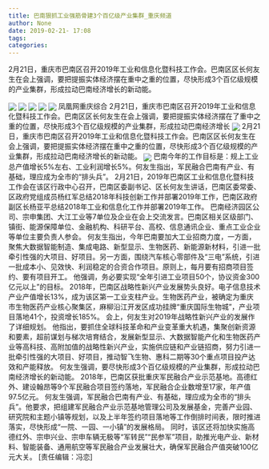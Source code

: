 ```yaml
---
title: 巴南狠抓工业强筋骨建3个百亿级产业集群_重庆频道
author: None
date: 2019-02-21- 17:08
tags: 
categories: 
---
```

 2月21日，重庆市巴南区召开2019年工业和信息化暨科技工作会。巴南区区长何友生在会上强调，要把提振实体经济摆在重中之重的位置，尽快形成3个百亿级规模的产业集群，形成拉动巴南经济增长的新动能。
<!-- more -->
                
<img align="center" border="0" src="http://p1.ifengimg.com/a/2019_08/0338c402cd972d7_size178_w500_h330.jpg" />
                
<img align="center" border="0" src="http://p3.ifengimg.com/a/2019_08/ee254a558567e96_size129_w500_h330.jpg" />
            
<img align="center" border="0" src="http://p2.ifengimg.com/a/2019_08/3ad7c209f1c06bd_size112_w500_h330.jpg" />
<img align="center" border="0" src="http://p0.ifengimg.com/a/2019_08/59c70279a4de5b6_size120_w500_h330.jpg" />
<img align="center" border="0" src="http://p3.ifengimg.com/a/2019_08/afdec2b8fc5c68b_size176_w500_h299.jpg" />
凤凰网重庆综合 2月21日，重庆市巴南区召开2019年工业和信息化暨科技工作会。巴南区区长何友生在会上强调，要把提振实体经济摆在了重中之重的位置，尽快形成3个百亿级规模的产业集群，形成拉动巴南经济增长
<img align="center" border="0" src="http://p2.ifengimg.com/a/2019_08/855d14ecb183249_size196_w500_h297.jpg" />
 2月21日，重庆市巴南区召开2019年工业和信息化暨科技工作会。巴南区区长何友生在会上强调，要把提振实体经济摆在重中之重的位置，尽快形成3个百亿级规模的产业集群，形成拉动巴南经济增长的新动能。
<img align="center" border="0" src="http://p2.ifengimg.com/a/2016/0810/204c433878d5cf9size1_w16_h16.png" />
巴南今年的工作目标是：规上工业总产值增长5%左右、工业利润增长5%。何友生指出，军民融合巴南有产业、有基础，理应成为全市的“排头兵”。
2月21日，2019年巴南区工业和信息化暨科技工作会在该区行政中心召开，巴南区委副书记、区长何友生讲话，巴南区委常委、区政府党组成员杨红军总结2018年科技创新工作并部署2019年工作，巴南区政府副区长杨亚平总结2018年工业和信息化工作并部署2019年工作。
巴南经济园区公司、宗申集团、大江工业等7单位及企业在会上交流发言。巴南区相关区级部门、镇街、能源保障单位、金融机构、科研平台、高校、信息通讯企业、重点工业企业等单位主要负责人参会。
何友生指出，今年巴南要加大工业招商力度，一方面，聚焦大数据智能制造、集成电路、新型显示、生物医药、新能源新材料，引进一批牵引性强的大项目、好项目。另一方面，围绕汽车核心零部件及“三电”系统，引进一批成本小、见效快、利润稳定的合资合作项目。原则上，每月要有招商项目签约、要有项目开工。
他强调，务必要实现“全年引进工业项目50个，协议资金300亿元以上”的目标。
2018年，巴南区战略性新兴产业发展势头良好。电子信息技术产业产值增长13%，成为该区第一工业支柱产业。生物医药产业，被确定为重庆市生物医药产业核心聚集区，麻柳沿江开发区成功挂牌“重庆国际生物城”，产业项目落地41个，投资增长185%。
会上，何友生对2019年战略性新兴产业的发展作了详细规划。
他指出，要抓住全球科技革命和产业变革重大机遇，集聚创新资源和要素，超前谋划与梯次培育结合，发展新型显示、大数据智能产化和生物医药产业等高科技、高附加值的战略性新兴产业，实施供应链和产业链招商，努力引进一批牵引性强的大项目、好项目，推动智飞生物、惠科二期等30个重点项目投产达效和产能释放。
何友生强调，要尽快形成3个百亿级规模的产业集群，形成拉动巴南经济增长的新动能。
2018年，巴南区获批重庆军民融合产业示范基地。高德红外、建设翰昂等9个军民融合项目签约落地，军民融合企业数增至17家，年产值97.5亿元。
何友生强调，军民融合巴南有产业、有基础，理应成为全市的“排头兵”。他要求，把组建军民融合产业示范基地管理公司及发展基金，完善产业园、研究院和主题小镇等规划，以及上半年签约项目落地等工作倒排时间表，限时推进落实，尽快形成“一院、一园、一小镇”的发展格局。
同时，该区还将加快实施高德红外、宗申兴业、宗申车辆无极等“军转民”“民参军”项目，助推光电产业、新材料、智能装备、通用航空等军民融合产业发展壮大，确保军民融合产值突破100亿元大关。
[责任编辑：冯恋]
            
